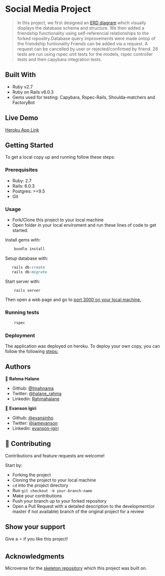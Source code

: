 # Social Media Project

> In this project, we first designed an [ERD diagram](https://github.com/evansinho/ror-social-scaffold/pull/1) which visually displays the database schema and structure.
> We then added a friendship functionality using self-referencial relationships to the forked repositry.Database query improvements were made ontop of the friendship funtionality
> Friends can be added via a request. A request can be cancelled by user or rejected/confirmed by friend.
> 26 tests are run using rspec unit tests for the models, rspec controller tests and then capybara integration tests.

## Built With

- Ruby v2.7
- Ruby on Rails v6.0.3
- Gems used for testing: Capybara, Rspec-Rails, Shoulda-matchers and FactoryBot

## Live Demo

[Heroku App Link](https://ancient-meadow-15720.herokuapp.com/users/sign_in)

## Getting Started

To get a local copy up and running follow these steps:

### Prerequisites

- Ruby: 2.7
- Rails: 6.0.3
- Postgres: >=9.5
- Git

### Usage

- Fork/Clone this project to your local machine
- Open folder in your local enviroment and run these lines of code to get started:

Install gems with:

```Ruby
    bundle install
```

Setup database with:

```Ruby
   rails db:create
   rails db:migrate
```

Start server with:

```Ruby
    rails server
```

Then open a web page and go to [port 3000 on your local machine.](http://localhost:3000)

### Running tests

```Ruby
    rspec
```

### Deployment

The application was deployed on heroku.
To deploy your own copy, you can follow the following [steps:](https://devcenter.heroku.com/articles/git)

## Authors

👤 **Rahma Halane**

- Github: [@Imahnama](https://github.com/imahnama)
- Twitter: [@halane_rahma](https://twitter.com/halane_rahma)
- Linkedin: [Rahmahalane](https://linkedin.com/Rahmahalane)

👤 **Evanson Igiri**

- Github: [@evansinho](https://github.com/evansinho)
- Twitter: [@iamevanson](https://twitter.com/iamevanson)
- Linkedin: [evanson-igiri](https://linkedin.com/evanson-igiri)

## 🤝 Contributing

Contributions and feature requests are welcome!

Start by:

- Forking the project
- Cloning the project to your local machine
- `cd` into the project directory
- Run `git checkout -b your-branch-name`
- Make your contributions
- Push your branch up to your forked repository
- Open a Pull Request with a detailed description to the development(or master if not available) branch of the original project for a review

## Show your support

Give a ⭐️ if you like this project!

## Acknowledgments

Microverse for the [skeleton repository](https://github.com/microverseinc/ror-social-scaffold) which this project was built on.
